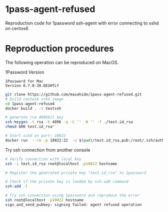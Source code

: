 # 1pass-agent-refused
Reproduction code for 1password ssh-agent with error connecting to sshd on centos6


# Reproduction procedures

The following operation can be reproduced on MacOS.

1Password Version
```
1Password for Mac
Version 8.7.0-30.NIGHTLY
```

```bash
git clone https://github.com/masahide/1pass-agent-refused.git
# build centos6 sshd image
cd 1pass-agent-refused
docker build . -t testssh

# generate rsa 4096bit key
ssh-keygen -t rsa -b 4096 -q -C '' -N '' -f ./test.id_rsa 
chmod 600 test.id_rsa*

# Start sshd on port: 10022
docker run  --rm -p 10022:22  -v $(pwd)/test.id_rsa.pub:/root/.ssh/authorized_keys testssh /usr/sbin/sshd -d

```

Try ssh connection from another console
```bash
# Verify connection with local key
ssh -i test.id_rsa root@localhost -p10022 hostname

# Register the generated private key "test.id_rsa" to 1password

# Check if the private key is loaded by ssh-add command
ssh-add -l

# Try ssh connection using 1password and reproduce the error
ssh root@localhost -p10022 hostname
sign_and_send_pubkey: signing failed: agent refused operation
```
